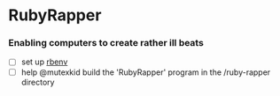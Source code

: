 # RubyRapper
### Enabling computers to create rather ill beats

- [ ] set up [rbenv](https://github.com/rbenv/rbenv)
- [ ] help @mutexkid build the 'RubyRapper' program in the /ruby-rapper directory
